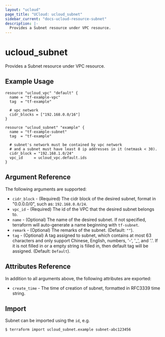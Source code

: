 ```yaml
---
layout: "ucloud"
page_title: "UCloud: ucloud_subnet"
sidebar_current: "docs-ucloud-resource-subnet"
description: |-
  Provides a Subnet resource under VPC resource.
---
```


# ucloud_subnet

Provides a Subnet resource under VPC resource.

## Example Usage

```hcl
resource "ucloud_vpc" "default" {
  name = "tf-example-vpc"
  tag  = "tf-example"

  # vpc network
  cidr_blocks = ["192.168.0.0/16"]
}

resource "ucloud_subnet" "example" {
  name = "tf-example-subnet"
  tag  = "tf-example"

  # subnet's network must be contained by vpc network
  # and a subnet must have least 8 ip addresses in it (netmask < 30).
  cidr_block = "192.168.1.0/24"
  vpc_id     = ucloud_vpc.default.ids
}
```

## Argument Reference

The following arguments are supported:

* `cidr_block` - (Required) The cidr block of the desired subnet, format in "0.0.0.0/0", such as: `192.168.0.0/24`.
* `vpc_id` - (Required) The id of the VPC that the desired subnet belongs to.
* `name` - (Optional) The name of the desired subnet. If not specified, terraform will auto-generate a name beginning with `tf-subnet`.
* `remark` - (Optional) The remarks of the subnet. (Default: `""`).
* `tag` - (Optional) A tag assigned to subnet, which contains at most 63 characters and only support Chinese, English, numbers, '-', '_', and '.'. If it is not filled in or a empty string is filled in, then default tag will be assigned. (Default: `Default`).

## Attributes Reference

In addition to all arguments above, the following attributes are exported:

* `create_time` - The time of creation of subnet, formatted in RFC3339 time string.

## Import

Subnet can be imported using the `id`, e.g.

```
$ terraform import ucloud_subnet.example subnet-abc123456
```